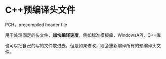 # C++预编译头文件

PCH，precompiled header file

用于处理固定的头文件，**加快编译速度**，例如标准模板库，WindowsAPi，C++库

也可以把自己的写的文件放进去，但是如果修改，则会重新编译所有的预编译头文件。



